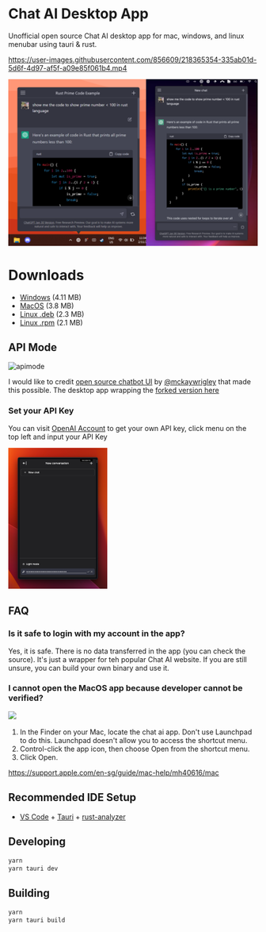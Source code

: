 # Chat AI Desktop App

Unofficial open source Chat AI desktop app for mac, windows, and linux menubar using tauri & rust.

https://user-images.githubusercontent.com/856609/218365354-335ab01d-5d6f-4d97-af5f-a09e85f061b4.mp4

![sswinmac](ssmerge.png)

# Downloads

- [Windows](https://github.com/sonnylazuardi/chat-ai-desktop/releases/download/v0.5.0/chatgpt.msi) (4.11 MB)
- [MacOS](https://github.com/sonnylazuardi/chat-ai-desktop/releases/download/v0.5.0/chatgpt.dmg) (3.8 MB)
- [Linux .deb](https://github.com/sonnylazuardi/chatgpt-desktop/raw/master/releases/chatgpt_0.2.0_amd64.deb) (2.3 MB)
- [Linux .rpm](https://github.com/sonnylazuardi/chatgpt-desktop/raw/master/releases/chatgpt-0.2.0-2.x86_64.rpm) (2.1 MB)

## API Mode

![apimode](https://user-images.githubusercontent.com/856609/226231332-de31b46f-196b-45b8-85ef-5ee1c4124333.png)

I would like to credit [open source chatbot UI](https://github.com/mckaywrigley/chatbot-ui) by [@mckaywrigley](https://twitter.com/mckaywrigley) that made this possible. The desktop app wrapping the [forked version here](https://github.com/sonnylazuardi/chatbot-ui-pro)

### Set your API Key

You can visit [OpenAI Account](https://platform.openai.com/account/api-keys) to get your own API key, click menu on the top left and input your API Key

<img src="apikey.png" style="width: 200px">



## FAQ

### Is it safe to login with my account in the app?

Yes, it is safe. There is no data transferred in the app (you can check the source). It's just a wrapper for teh popular Chat AI website. If you are still unsure, you can build your own binary and use it.

### I cannot open the MacOS app because developer cannot be verified?

<img src="https://user-images.githubusercontent.com/856609/206362820-761ae201-8c21-4770-82da-d54ed886366f.png" width="200px" />

1. In the Finder on your Mac, locate the chat ai app. Don't use Launchpad to do this. Launchpad doesn't allow you to access the shortcut menu.
2. Control-click the app icon, then choose Open from the shortcut menu.
3. Click Open.

https://support.apple.com/en-sg/guide/mac-help/mh40616/mac

## Recommended IDE Setup

- [VS Code](https://code.visualstudio.com/) + [Tauri](https://marketplace.visualstudio.com/items?itemName=tauri-apps.tauri-vscode) + [rust-analyzer](https://marketplace.visualstudio.com/items?itemName=rust-lang.rust-analyzer)

## Developing

```
yarn
yarn tauri dev
```

## Building

```
yarn
yarn tauri build
```
